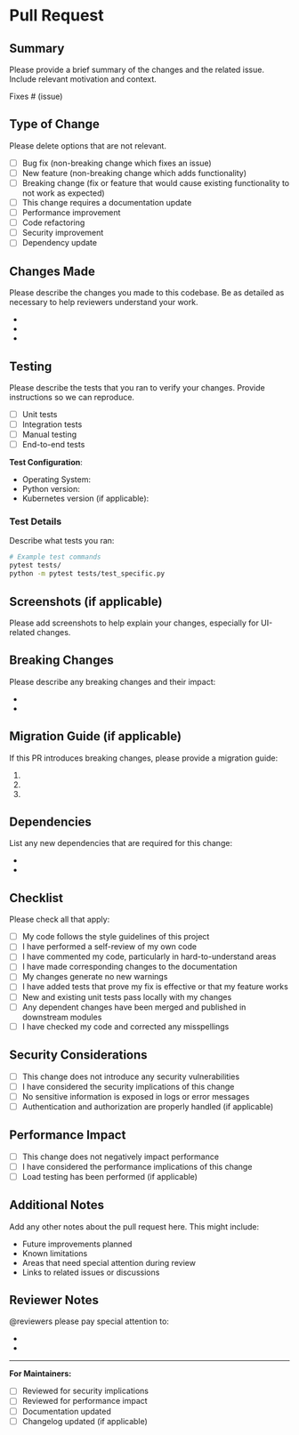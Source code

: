 # Pull Request

## Summary

Please provide a brief summary of the changes and the related issue. Include relevant motivation and context.

Fixes # (issue)

## Type of Change

Please delete options that are not relevant.

- [ ] Bug fix (non-breaking change which fixes an issue)
- [ ] New feature (non-breaking change which adds functionality)
- [ ] Breaking change (fix or feature that would cause existing functionality to not work as expected)
- [ ] This change requires a documentation update
- [ ] Performance improvement
- [ ] Code refactoring
- [ ] Security improvement
- [ ] Dependency update

## Changes Made

Please describe the changes you made to this codebase. Be as detailed as necessary to help reviewers understand your work.

- 
- 
- 

## Testing

Please describe the tests that you ran to verify your changes. Provide instructions so we can reproduce.

- [ ] Unit tests
- [ ] Integration tests
- [ ] Manual testing
- [ ] End-to-end tests

**Test Configuration**:
* Operating System:
* Python version:
* Kubernetes version (if applicable):

### Test Details

Describe what tests you ran:

```bash
# Example test commands
pytest tests/
python -m pytest tests/test_specific.py
```

## Screenshots (if applicable)

Please add screenshots to help explain your changes, especially for UI-related changes.

## Breaking Changes

Please describe any breaking changes and their impact:

- 
- 

## Migration Guide (if applicable)

If this PR introduces breaking changes, please provide a migration guide:

1. 
2. 
3. 

## Dependencies

List any new dependencies that are required for this change:

- 
- 

## Checklist

Please check all that apply:

- [ ] My code follows the style guidelines of this project
- [ ] I have performed a self-review of my own code
- [ ] I have commented my code, particularly in hard-to-understand areas
- [ ] I have made corresponding changes to the documentation
- [ ] My changes generate no new warnings
- [ ] I have added tests that prove my fix is effective or that my feature works
- [ ] New and existing unit tests pass locally with my changes
- [ ] Any dependent changes have been merged and published in downstream modules
- [ ] I have checked my code and corrected any misspellings

## Security Considerations

- [ ] This change does not introduce any security vulnerabilities
- [ ] I have considered the security implications of this change
- [ ] No sensitive information is exposed in logs or error messages
- [ ] Authentication and authorization are properly handled (if applicable)

## Performance Impact

- [ ] This change does not negatively impact performance
- [ ] I have considered the performance implications of this change
- [ ] Load testing has been performed (if applicable)

## Additional Notes

Add any other notes about the pull request here. This might include:

- Future improvements planned
- Known limitations
- Areas that need special attention during review
- Links to related issues or discussions

## Reviewer Notes

@reviewers please pay special attention to:

- 
- 

---

**For Maintainers:**
- [ ] Reviewed for security implications
- [ ] Reviewed for performance impact
- [ ] Documentation updated
- [ ] Changelog updated (if applicable)